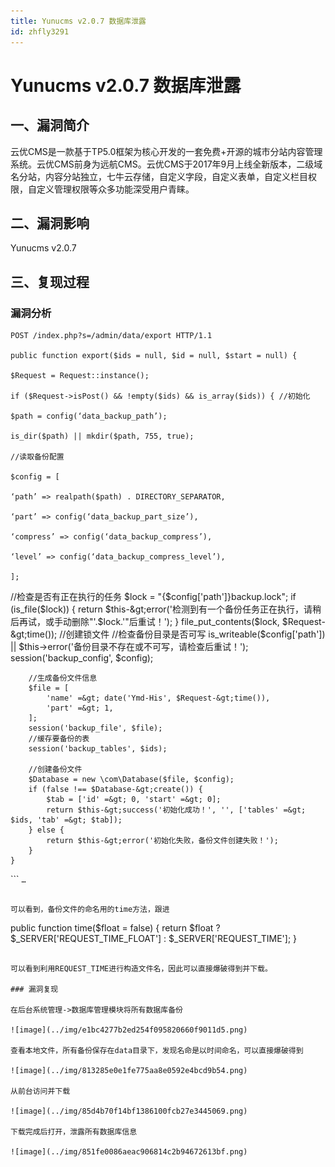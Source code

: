 ```yaml
---
title: Yunucms v2.0.7 数据库泄露
id: zhfly3291
---
```


# Yunucms v2.0.7 数据库泄露

## 一、漏洞简介

云优CMS是一款基于TP5.0框架为核心开发的一套免费+开源的城市分站内容管理系统。云优CMS前身为远航CMS。云优CMS于2017年9月上线全新版本，二级域名分站，内容分站独立，七牛云存储，自定义字段，自定义表单，自定义栏目权限，自定义管理权限等众多功能深受用户青睐。

## 二、漏洞影响

Yunucms v2.0.7

## 三、复现过程

### 漏洞分析

```
POST /index.php?s=/admin/data/export HTTP/1.1

public function export($ids = null, $id = null, $start = null) {

$Request = Request::instance();

if ($Request->isPost() && !empty($ids) && is_array($ids)) { //初始化

$path = config(‘data_backup_path’);

is_dir($path) || mkdir($path, 755, true);

//读取备份配置

$config = [

‘path’ => realpath($path) . DIRECTORY_SEPARATOR,

‘part’ => config(‘data_backup_part_size’),

‘compress’ => config(‘data_backup_compress’),

‘level’ => config(‘data_backup_compress_level’),

];

```
 //检查是否有正在执行的任务
        $lock = "{$config['path']}backup.lock";
        if (is_file($lock)) {
            return $this-&gt;error('检测到有一个备份任务正在执行，请稍后再试，或手动删除"'.$lock.'"后重试！');
        }
        file_put_contents($lock, $Request-&gt;time()); //创建锁文件
        //检查备份目录是否可写
        is_writeable($config['path']) || $this-&gt;error('备份目录不存在或不可写，请检查后重试！');
        session('backup_config', $config);

        //生成备份文件信息
        $file = [
            'name' =&gt; date('Ymd-His', $Request-&gt;time()),
            'part' =&gt; 1,
        ];
        session('backup_file', $file);
        //缓存要备份的表
        session('backup_tables', $ids);

        //创建备份文件
        $Database = new \com\Database($file, $config);
        if (false !== $Database-&gt;create()) {
            $tab = ['id' =&gt; 0, 'start' =&gt; 0];
            return $this-&gt;success('初始化成功！', '', ['tables' =&gt; $ids, 'tab' =&gt; $tab]);
        } else {
            return $this-&gt;error('初始化失败，备份文件创建失败！');
        }
    } 
``` `…` 
```

可以看到，备份文件的命名用的time方法，跟进

```
public function time($float = false)
    {
        return $float ? $_SERVER['REQUEST_TIME_FLOAT'] : $_SERVER['REQUEST_TIME'];
    } 
```

可以看到利用REQUEST_TIME进行构造文件名，因此可以直接爆破得到并下载。

### 漏洞复现

在后台系统管理->数据库管理模块将所有数据库备份

![image](../img/e1bc4277b2ed254f095820660f9011d5.png)

查看本地文件，所有备份保存在data目录下，发现名命是以时间命名，可以直接爆破得到

![image](../img/813285e0e1fe775aa8e0592e4bcd9b54.png)

从前台访问并下载

![image](../img/85d4b70f14bf1386100fcb27e3445069.png)

下载完成后打开，泄露所有数据库信息

![image](../img/851fe0086aeac906814c2b94672613bf.png)